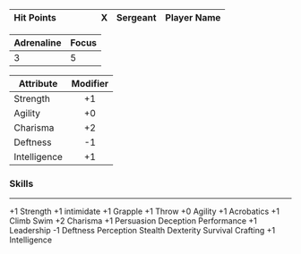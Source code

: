 | Hit Points |     |     |     |     |  X  | Sergeant | Player Name |
| ---------- | --- | --- | --- | --- | :-: | -------- | ----------- |

| Adrenaline | Focus |
| ---------- | ----- |
| 3          | 5     |

| Attribute    | Modifier |
| ------------ | :------: |
| Strength     |    +1    |
| Agility      |    +0    |
| Charisma     |    +2    |
| Deftness     |    -1    |
| Intelligence |    +1    |

### Skills
---
+1 Strength
	+1 intimidate 
	+1 Grapple 
	+1 Throw
+0 Agility
	+1 Acrobatics
	+1 Climb
	Swim
+2 Charisma
	+1 Persuasion
	Deception
	Performance
	+1 Leadership
-1 Deftness
	Perception
	Stealth
	Dexterity
	Survival
	Crafting
+1 Intelligence